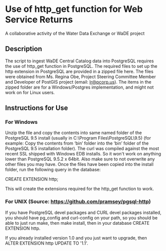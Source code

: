 # Use of http_get function for Web Service Returns
A collaborative activity of the Water Data Exchange or WaDE project


Description
----------
The script to ingest WaDE Central Catalog data into PostgreSQL requires the use of http_get function in PostgreSQL. The required files to set up the http extension in PostgreSQL are provided in a zipped file here. The files were obtained from Ms. Regina Obe, Project Steering Committee Member and Developer of PostGIS project (email: lr@pcorp.us). The items in the zipped folder are for a Windows/Postgres implementation, and might not work on for Linux users. 


Instructions for Use
----------
### For Windows

Unzip the file and copy the contents into same named folder of the PostgreSQL 9.5 install (usually in C:\Program Files\PostgreSQL\9.5) (for example: Copy the contents from ‘bin’ folder into the ‘bin’ folder of the PostgreSQL 9.5 installation folder). 
The curl was compiled against the most recent SSL shipped with Windows EDB installs.  So it won't work on anything lower than PostgreSQL 9.5.2 x 64bit. Also make sure to not overwrite any other files you may have.
Once the files have been copied into the install folder, run the following query in the database:
 
CREATE EXTENSION http;

This will create the extensions required for the http_get function to work.



### For UNIX (Source: https://github.com/pramsey/pgsql-http)

If you have PostgreSQL devel packages and CURL devel packages installed, you should have pg_config and curl-config on your path, so you should be able to just run make, then make install, then in your database CREATE EXTENSION http.

If you already installed version 1.0 and you just want to upgrade, then ALTER EXTENSION http UPDATE TO '1.1'.

